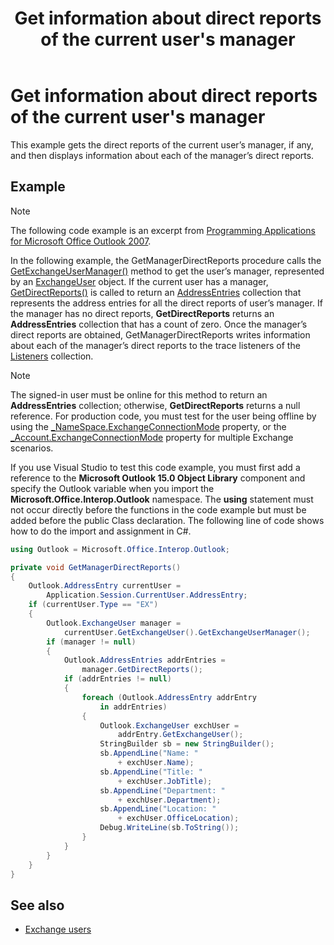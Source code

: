 ﻿---
title: Get information about direct reports of the current user's manager
TOCTitle: Get information about direct reports of the current user's manager
ms:assetid: 768bf573-1b10-4776-8947-a7f8dc3ebde0
ms:mtpsurl: https://msdn.microsoft.com/en-us/library/Ff184617(v=office.15)
ms:contentKeyID: 55119842
ms.date: 07/24/2014
mtps_version: v=office.15
---

# Get information about direct reports of the current user's manager

This example gets the direct reports of the current user’s manager, if any, and then displays information about each of the manager’s direct reports.

## Example

> [!NOTE] 
> The following code example is an excerpt from [Programming Applications for Microsoft Office Outlook 2007](https://www.amazon.com/gp/product/0735622493?ie=UTF8&tag=msmsdn-20&linkCode=as2&camp=1789&creative=9325&creativeASIN=0735622493).

In the following example, the GetManagerDirectReports procedure calls the [GetExchangeUserManager()](https://msdn.microsoft.com/en-us/library/bb646656\(v=office.15\)) method to get the user’s manager, represented by an [ExchangeUser](https://msdn.microsoft.com/en-us/library/bb609574\(v=office.15\)) object. If the current user has a manager, [GetDirectReports()](https://msdn.microsoft.com/en-us/library/bb647204\(v=office.15\)) is called to return an [AddressEntries](https://msdn.microsoft.com/en-us/library/bb647650\(v=office.15\)) collection that represents the address entries for all the direct reports of user’s manager. If the manager has no direct reports, **GetDirectReports** returns an **AddressEntries** collection that has a count of zero. Once the manager’s direct reports are obtained, GetManagerDirectReports writes information about each of the manager’s direct reports to the trace listeners of the [Listeners](http://msdn.microsoft.com/en-us/library/system.diagnostics.debug.listeners.aspx) collection.


> [!NOTE]
> The signed-in user must be online for this method to return an **AddressEntries** collection; otherwise, **GetDirectReports** returns a null reference. For production code, you must test for the user being offline by using the [\_NameSpace.ExchangeConnectionMode](https://msdn.microsoft.com/en-us/library/bb647638(v=office.15)) property, or the [\_Account.ExchangeConnectionMode](https://msdn.microsoft.com/en-us/library/ff185249(v=office.15)) property for multiple Exchange scenarios.

If you use Visual Studio to test this code example, you must first add a reference to the **Microsoft Outlook 15.0 Object Library** component and specify the Outlook variable when you import the **Microsoft.Office.Interop.Outlook** namespace. The **using** statement must not occur directly before the functions in the code example but must be added before the public Class declaration. The following line of code shows how to do the import and assignment in C\#.

```csharp
using Outlook = Microsoft.Office.Interop.Outlook;
```


```csharp
private void GetManagerDirectReports()
{
    Outlook.AddressEntry currentUser =
        Application.Session.CurrentUser.AddressEntry;
    if (currentUser.Type == "EX")
    {
        Outlook.ExchangeUser manager =
            currentUser.GetExchangeUser().GetExchangeUserManager();
        if (manager != null)
        {
            Outlook.AddressEntries addrEntries =
                manager.GetDirectReports();
            if (addrEntries != null)
            {
                foreach (Outlook.AddressEntry addrEntry
                    in addrEntries)
                {
                    Outlook.ExchangeUser exchUser =
                        addrEntry.GetExchangeUser();
                    StringBuilder sb = new StringBuilder();
                    sb.AppendLine("Name: "
                        + exchUser.Name);
                    sb.AppendLine("Title: "
                        + exchUser.JobTitle);
                    sb.AppendLine("Department: "
                        + exchUser.Department);
                    sb.AppendLine("Location: "
                        + exchUser.OfficeLocation);
                    Debug.WriteLine(sb.ToString());
                }
            }
        }
    }
}
```

## See also

- [Exchange users](exchange-users.md)

